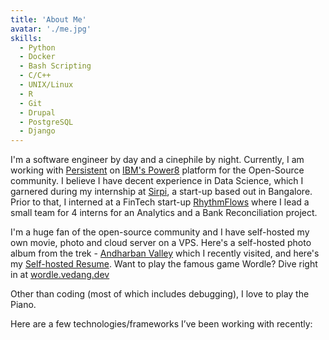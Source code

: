 ```yaml
---
title: 'About Me'
avatar: './me.jpg'
skills:
  - Python
  - Docker
  - Bash Scripting
  - C/C++
  - UNIX/Linux
  - R
  - Git
  - Drupal
  - PostgreSQL
  - Django
---
```


I'm a software engineer by day and a cinephile by night. Currently, I am working with [Persistent](https://www.persistent.com/) on [IBM's Power8](https://www.ibm.com/it-infrastructure/power) platform for the Open-Source community. I believe I have decent experience in Data Science, which I garnered during my internship at [Sirpi](https://www.sirpi.io/), a start-up based out in Bangalore. Prior to that, I interned at a FinTech start-up [RhythmFlows](https://rhythmflows.com/) where I lead a small team for 4 interns for an Analytics and a Bank Reconciliation project.

I'm a huge fan of the open-source community and I have self-hosted my own movie, photo and cloud server on a VPS. Here's a self-hosted photo album from the trek - [Andharban Valley](https://photos.vedang.dev/share/WZ5HJIO4) which I recently visited, and here's my [Self-hosted Resume](https://resume.vedang.dev/). Want to play the famous game Wordle? Dive right in at [wordle.vedang.dev](https://wordle.vedang.dev)


Other than coding (most of which includes debugging), I love to play the Piano.

Here are a few technologies/frameworks I’ve been working with recently:
